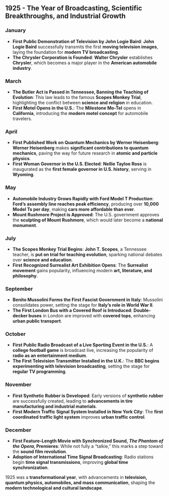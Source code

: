 ## **1925 - The Year of Broadcasting, Scientific Breakthroughs, and Industrial Growth**  

### **January**  
- **First Public Demonstration of Television by John Logie Baird**: **John Logie Baird** successfully transmits the first **moving television images**, laying the foundation for **modern TV broadcasting**.  
- **The Chrysler Corporation is Founded**: **Walter Chrysler** establishes **Chrysler**, which becomes a major player in the **American automobile industry**.  

### **March**  
- **The Butler Act is Passed in Tennessee, Banning the Teaching of Evolution**: This law leads to the famous **Scopes Monkey Trial**, highlighting the conflict between **science and religion** in education.  
- **First Motel Opens in the U.S.**: The **Milestone Mo-Tel** opens in **California**, introducing the **modern motel concept** for automobile travelers.  

### **April**  
- **First Published Work on Quantum Mechanics by Werner Heisenberg**: **Werner Heisenberg** makes **significant contributions to quantum mechanics**, paving the way for future research in **atomic and particle physics**.  
- **First Woman Governor in the U.S. Elected**: **Nellie Tayloe Ross** is inaugurated as the **first female governor in U.S. history**, serving in **Wyoming**.  

### **May**  
- **Automobile Industry Grows Rapidly with Ford Model T Production**: **Ford’s assembly line reaches peak efficiency**, producing over **10,000 Model Ts per day**, making **cars more affordable than ever**.  
- **Mount Rushmore Project is Approved**: The U.S. government approves the **sculpting of Mount Rushmore**, which would later become a **national monument**.  

### **July**  
- **The Scopes Monkey Trial Begins**: **John T. Scopes**, a Tennessee teacher, is **put on trial for teaching evolution**, sparking national debates over **science and education**.  
- **First Recognized Surrealist Art Exhibition Opens**: The **Surrealist movement** gains popularity, influencing modern **art, literature, and philosophy**.  

### **September**  
- **Benito Mussolini Forms the First Fascist Government in Italy**: Mussolini consolidates power, setting the stage for **Italy’s role in World War II**.  
- **The First London Bus with a Covered Roof is Introduced**: **Double-decker buses** in London are improved with **covered tops**, enhancing **urban public transport**.  

### **October**  
- **First Public Radio Broadcast of a Live Sporting Event in the U.S.**: A **college football game** is broadcast live, increasing the popularity of **radio as an entertainment medium**.  
- **The First Television Transmitter Installed in the U.K.**: The **BBC begins experimenting with television broadcasting**, setting the stage for **regular TV programming**.  

### **November**  
- **First Synthetic Rubber is Developed**: Early versions of **synthetic rubber** are successfully created, leading to **advancements in tire manufacturing and industrial materials**.  
- **First Modern Traffic Signal System Installed in New York City**: The **first coordinated traffic light system** improves **urban traffic control**.  

### **December**  
- **First Feature-Length Movie with Synchronized Sound, *The Phantom of the Opera*, Premieres**: While not fully a “talkie,” this marks a step toward the **sound film revolution**.  
- **Adoption of International Time Signal Broadcasting**: Radio stations begin **time signal transmissions**, improving **global time synchronization**.  

1925 was a **transformational year**, with advancements in **television, quantum physics, automobiles, and mass communication**, shaping the **modern technological and cultural landscape**.
